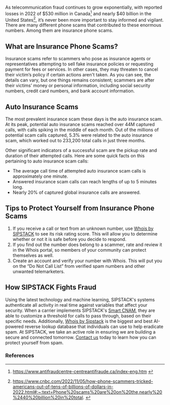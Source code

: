 As telecommunication fraud continues to grow exponentially, with reported losses in 2022 of $530 million in Canada[^1] and nearly $40 billion in the United States[^2], it’s never been more important to stay informed and vigilant. There are many different phone scams that contributed to these enormous numbers. Among them are insurance phone scams.

## What are Insurance Phone Scams?
Insurance scams refer to scammers who pose as insurance agents or representatives attempting to sell fake insurance policies or requesting payment for fees or services. In other cases, they may threaten to cancel their victim’s policy if certain actions aren't taken. As you can see, the details can vary, but one things remains consistent; scammers are after their victims’ money or personal information, including social security numbers, credit card numbers, and bank account information.

## Auto Insurance Scams
The most prevalent insurance scam these days is the auto insurance scam. At its peak, potential auto insurance scams reached over 44M captured calls, with calls spiking in the middle of each month. Out of the millions of potential scam calls captured, 5.3% were related to the auto insurance scam, which worked out to 233,200 total calls in just three months.

Other significant indicators of a successful scam are the pickup rate and duration of their attempted calls. Here are some quick facts on this pertaining to auto insurance scam calls:

- The average call time of attempted auto insurance scam calls is approximately one minute.
- Answered insurance scam calls can reach lengths of up to 5 minutes long.
- Nearly 20% of captured global insurance calls are answered.

## Tips to Protect Yourself from Insurance Phone Scams

1) If you receive a call or text from an unknown number, use [Whois by SIPSTACK](https://whois.sipstack.com/) to see its risk rating score. This will allow you to determine whether or not it is safe before you decide to respond.  
2) If you find out the number does belong to a scammer, rate and review it in the Whois portal, so members of your community can protect themselves as well.
3) Create an account and verify your number with Whois. This will put you on the “Do Not Call List” from verified spam numbers and other unwanted telemarketers. 

## How SIPSTACK Fights Fraud

Using the latest technology and machine learning, SIPSTACK's systems authenticate all activity in real time against variables that affect your security. When a carrier implements SIPSTACK's [Smart CNAM](https://www.sipstack.com/products/smart-cnam), they are able to customize a threshold for calls to pass through, based on their specific needs. Additionally, [Whois by Sipstack](https://whois.sipstack.com/) is the biggest and best AI-powered reverse lookup database that individuals can use to help eradicate spam. At SIPSTACK, we take an active role in ensuring we are building a secure and connected tomorrow. [Contact us](https://www.sipstack.com/contact/us) today to learn how you can protect yourself from spam.

### References
[^1]: <a href= 'https://www.antifraudcentre-centreantifraude.ca/index-eng.htm' target="_blank"> https://www.antifraudcentre-centreantifraude.ca/index-eng.htm </a>

[^2]: <a href= 'https://www.cnbc.com/2022/11/05/how-phone-scammers-tricked-americans-out-of-tens-of-billions-of-dollars-in-2022.html#:~:text=Phone%20scams%20are%20on%20the,nearly%20%2440%20billion%20in%20total.' target="_blank"> https://www.cnbc.com/2022/11/05/how-phone-scammers-tricked-americans-out-of-tens-of-billions-of-dollars-in-2022.html#:~:text=Phone%20scams%20are%20on%20the,nearly%20%2440%20billion%20in%20total. </a>
